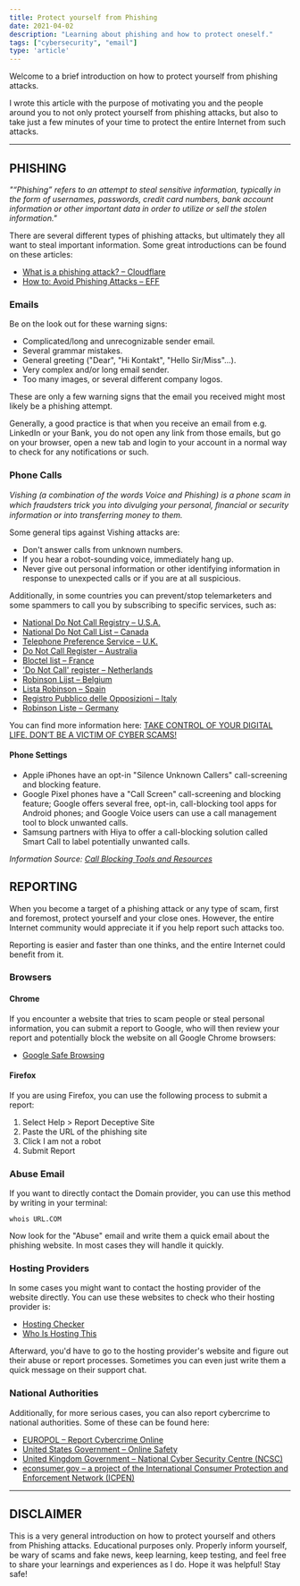 ```yaml
---
title: Protect yourself from Phishing
date: 2021-04-02
description: "Learning about phishing and how to protect oneself."
tags: ["cybersecurity", "email"]
type: 'article'
---
```


Welcome to a brief introduction on how to protect yourself from phishing attacks.

I wrote this article with the purpose of motivating you and the people around you to not only protect yourself from phishing attacks, but also to take just a few minutes of your time to protect the entire Internet from such attacks.

* * *

## PHISHING

_"“Phishing” refers to an attempt to steal sensitive information, typically in the form of usernames, passwords, credit card numbers, bank account information or other important data in order to utilize or sell the stolen information."_

There are several different types of phishing attacks, but ultimately they all want to steal important information.
Some great introductions can be found on these articles:

-   [What is a phishing attack? – Cloudflare](https://www.cloudflare.com/learning/access-management/phishing-attack/)
-   [How to: Avoid Phishing Attacks – EFF](https://ssd.eff.org/en/module/how-avoid-phishing-attacks)

### Emails

Be on the look out for these warning signs:

-   Complicated/long and unrecognizable sender email.
-   Several grammar mistakes.
-   General greeting ("Dear", "Hi Kontakt", "Hello Sir/Miss"...).
-   Very complex and/or long email sender.
-   Too many images, or several different company logos.

These are only a few warning signs that the email you received might most likely be a phishing attempt.

Generally, a good practice is that when you receive an email from e.g. LinkedIn or your Bank, you do not open any link from those emails, but go on your browser, open a new tab and login to your account in a normal way to check for any notifications or such.

### Phone Calls

_Vishing (a combination of the words Voice and Phishing) is a phone scam in which fraudsters trick you into divulging your personal, ﬁnancial or security information or into transferring money to them._

Some general tips against Vishing attacks are:

-   Don't answer calls from unknown numbers.
-   If you hear a robot-sounding voice, immediately hang up.
-   Never give out personal information or other identifying information in response to unexpected calls or if you are at all suspicious.

Additionally, in some countries you can prevent/stop telemarketers and some spammers to call you by subscribing to specific services, such as:

-   [National Do Not Call Registry – U.S.A.](https://www.donotcall.gov/)
-   [National Do Not Call List – Canada](https://lnnte-dncl.gc.ca/en)
-   [Telephone Preference Service – U.K.](https://www.tpsonline.org.uk/)
-   [Do Not Call Register – Australia](https://www.donotcall.gov.au/)
-   [Bloctel list – France](https://www.service-public.fr/particuliers/vosdroits/R43993)
-   ['Do Not Call' register – Netherlands](https://www.bel-me-niet.nl/consument/add/0)
-   [Robinson Lijst – Belgium](https://www.robinson.be/nl)
-   [Lista Robinson – Spain](https://www.listarobinson.es/)
-   [Registro Pubblico delle Opposizioni – Italy](https://www.mise.gov.it/index.php/it/comunicazioni/telefonia/registro-pubblico-delle-opposizioni)
-   [Robinson Liste – Germany](https://www.robinsonliste.de/)

You can find more information here: [TAKE CONTROL OF YOUR DIGITAL LIFE. DON’T BE A VICTIM OF CYBER SCAMS!](https://www.europol.europa.eu/activities-services/public-awareness-and-prevention-guides/take-control-of-your-digital-life-don%E2%80%99t-be-victim-of-cyber-scams)

#### Phone Settings

-   Apple iPhones have an opt-in "Silence Unknown Callers" call-screening and blocking feature.
-   Google Pixel phones have a "Call Screen" call-screening and blocking feature; Google offers several free, opt-in, call-blocking tool apps for Android phones; and Google Voice users can use a call management tool to block unwanted calls.
-   Samsung partners with Hiya to offer a call-blocking solution called Smart Call to label potentially unwanted calls.

_Information Source: [Call Blocking Tools and Resources](https://www.fcc.gov/call-blocking)_


## REPORTING

When you become a target of a phishing attack or any type of scam, first and foremost, protect yourself and your close ones. However, the entire Internet community would appreciate it if you help report such attacks too.

Reporting is easier and faster than one thinks, and the entire Internet could benefit from it.

### Browsers

#### Chrome

If you encounter a website that tries to scam people or steal personal information, you can submit a report to Google, who will then review your report and potentially block the website on all Google Chrome browsers:

-   [Google Safe Browsing](https://safebrowsing.google.com/safebrowsing/report_phish/?hl=en)

#### Firefox

If you are using Firefox, you can use the following process to submit a report:

1.  Select Help > Report Deceptive Site
2.  Paste the URL of the phishing site
3.  Click I am not a robot
4.  Submit Report

### Abuse Email

If you want to directly contact the Domain provider, you can use this method by writing in your terminal:

    whois URL.COM

Now look for the "Abuse" email and write them a quick email about the phishing website. In most cases they will handle it quickly.

### Hosting Providers

In some cases you might want to contact the hosting provider of the website directly. You can use these websites to check who their hosting provider is:

-   [Hosting Checker](https://hostingchecker.com/)
-   [Who Is Hosting This](https://www.whoishostingthis.com/)

Afterward, you'd have to go to the hosting provider's website and figure out their abuse or report processes. Sometimes you can even just write them a quick message on their support chat.

### National Authorities

Additionally, for more serious cases, you can also report cybercrime to national authorities. Some of these can be found here:

-   [EUROPOL – Report Cybercrime Online](https://www.europol.europa.eu/report-a-crime/report-cybercrime-online)
-   [United States Government – Online Safety](https://www.usa.gov/online-safety)
-   [United Kingdom Government – National Cyber Security Centre (NCSC)](https://www.ncsc.gov.uk/collection/phishing-scams/report-scam-email)
-   [econsumer.gov – a project of the International Consumer Protection and Enforcement Network (ICPEN)](https://www.econsumer.gov/en/FileAComplaint#crnt)

* * * * 

## DISCLAIMER

This is a very general introduction on how to protect yourself and others from Phishing attacks. Educational purposes only. Properly inform yourself, be wary of scams and fake news, keep learning, keep testing, and feel free to share your learnings and experiences as I do. Hope it was helpful! Stay safe!
